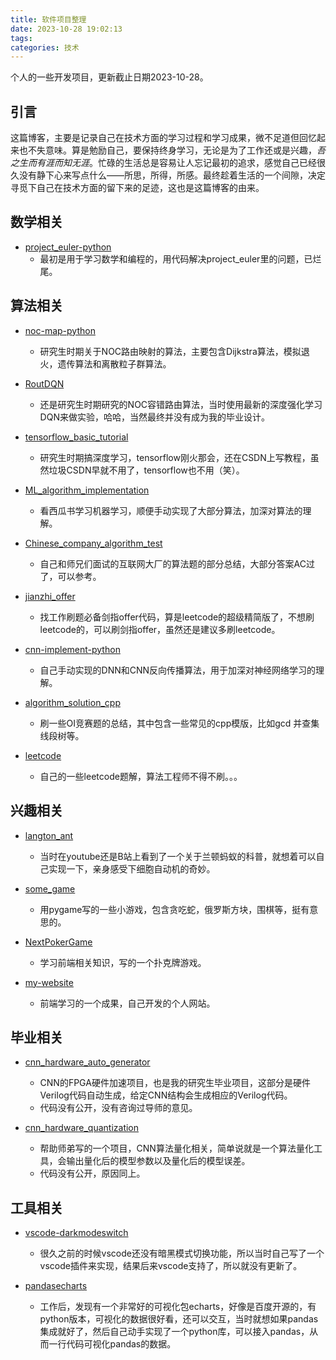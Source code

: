 ```yaml
---
title: 软件项目整理
date: 2023-10-28 19:02:13
tags:
categories: 技术
---
```


个人的一些开发项目，更新截止日期2023-10-28。

## 引言

这篇博客，主要是记录自己在技术方面的学习过程和学习成果，微不足道但回忆起来也不失意味。算是勉励自己，要保持终身学习，无论是为了工作还或是兴趣，*吾之生而有涯而知无涯*。忙碌的生活总是容易让人忘记最初的追求，感觉自己已经很久没有静下心来写点什么——所思，所得，所感。最终趁着生活的一个间隙，决定寻觅下自己在技术方面的留下来的足迹，这也是这篇博客的由来。

<!--more-->

## 数学相关
* [project_euler-python](https://github.com/gamersover/project_euler-python)
  * 最初是用于学习数学和编程的，用代码解决project_euler里的问题，已烂尾。


## 算法相关
* [noc-map-python](https://github.com/gamersover/)
  * 研究生时期关于NOC路由映射的算法，主要包含Dijkstra算法，模拟退火，遗传算法和离散粒子群算法。

* [RoutDQN](https://github.com/gamersover/)
  * 还是研究生时期研究的NOC容错路由算法，当时使用最新的深度强化学习DQN来做实验，哈哈，当然最终并没有成为我的毕业设计。

* [tensorflow_basic_tutorial](https://github.com/gamersover/tensorflow_basic_tutorial)
  * 研究生时期搞深度学习，tensorflow刚火那会，还在CSDN上写教程，虽然垃圾CSDN早就不用了，tensorflow也不用（笑）。

* [ML_algorithm_implementation](https://github.com/gamersover/ML_algorithm_implementation)
  * 看西瓜书学习机器学习，顺便手动实现了大部分算法，加深对算法的理解。

* [Chinese_company_algorithm_test](https://github.com/gamersover/Chinese_company_algorithm_test)
  * 自己和师兄们面试的互联网大厂的算法题的部分总结，大部分答案AC过了，可以参考。

* [jianzhi_offer](https://github.com/gamersover/)
  * 找工作刷题必备剑指offer代码，算是leetcode的超级精简版了，不想刷leetcode的，可以刷剑指offer，虽然还是建议多刷leetcode。

* [cnn-implement-python](https://github.com/gamersover/)
  * 自己手动实现的DNN和CNN反向传播算法，用于加深对神经网络学习的理解。

* [algorithm_solution_cpp](https://github.com/gamersover/)
  * 刷一些OI竞赛题的总结，其中包含一些常见的cpp模版，比如gcd 并查集 线段树等。

* [leetcode](https://github.com/gamersover/)
  * 自己的一些leetcode题解，算法工程师不得不刷。。。

## 兴趣相关
* [langton_ant](https://github.com/gamersover/)
  * 当时在youtube还是B站上看到了一个关于兰顿蚂蚁的科普，就想着可以自己实现一下，亲身感受下细胞自动机的奇妙。

* [some_game](https://github.com/gamersover/)
  * 用pygame写的一些小游戏，包含贪吃蛇，俄罗斯方块，围棋等，挺有意思的。

* [NextPokerGame](https://github.com/gamersover/)
  * 学习前端相关知识，写的一个扑克牌游戏。

* [my-website](https://github.com/gamersover/)
  * 前端学习的一个成果，自己开发的个人网站。

## 毕业相关
* [cnn_hardware_auto_generator](https://github.com/gamersover/)
  * CNN的FPGA硬件加速项目，也是我的研究生毕业项目，这部分是硬件Verilog代码自动生成，给定CNN结构会生成相应的Verilog代码。
  * 代码没有公开，没有咨询过导师的意见。

* [cnn_hardware_quantization](https://github.com/gamersover/)
  * 帮助师弟写的一个项目，CNN算法量化相关，简单说就是一个算法量化工具，会输出量化后的模型参数以及量化后的模型误差。
  * 代码没有公开，原因同上。

## 工具相关
* [vscode-darkmodeswitch](https://github.com/gamersover/)
  * 很久之前的时候vscode还没有暗黑模式切换功能，所以当时自己写了一个vscode插件来实现，结果后来vscode支持了，所以就没有更新了。

* [pandasecharts](https://github.com/gamersover/)
  * 工作后，发现有一个非常好的可视化包echarts，好像是百度开源的，有python版本，可视化的数据很好看，还可以交互，当时就想如果pandas集成就好了，然后自己动手实现了一个python库，可以接入pandas，从而一行代码可视化pandas的数据。
